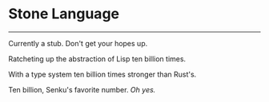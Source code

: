 # Stone Language
----------------
Currently a stub. Don't get your hopes up.


Ratcheting up the abstraction of Lisp ten billion times.

With a type system ten billion times stronger than Rust's.

Ten billion, Senku's favorite number.
*Oh yes.*

<!-- ## The REPL -->
<!-- To ease getting into this, `cargo run` builds and starts up the main driver binary. -->
<!-- (currently a stub) -->

<!-- At first, I expect this to be a simple REPL. -->
<!-- There are a few different directions I may take it in as explore the problem space. -->
